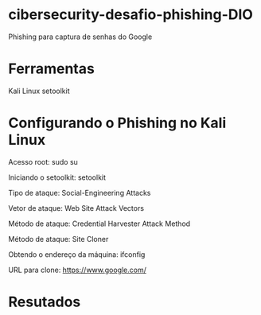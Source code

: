 # cibersecurity-desafio-phishing-DIO
Phishing para captura de senhas do Google

# Ferramentas
Kali Linux
setoolkit

# Configurando o Phishing no Kali Linux

Acesso root: sudo su

Iniciando o setoolkit: setoolkit

Tipo de ataque: Social-Engineering Attacks

Vetor de ataque: Web Site Attack Vectors

Método de ataque: Credential Harvester Attack Method 

Método de ataque: Site Cloner

Obtendo o endereço da máquina: ifconfig

URL para clone: https://www.google.com/

# Resutados
